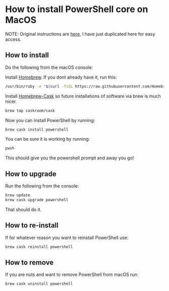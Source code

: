 # How to install PowerShell core on MacOS

NOTE: Original instructions are [here](https://github.com/PowerShell/PowerShell/blob/master/docs/installation/macos.md), I have just duplicated here for easy access.

## How to install

Do the following from the macOS console:

Install [Homebrew](http://brew.sh/). If you dont already have it, run this:

```bash
/usr/bin/ruby -e "$(curl -fsSL https://raw.githubusercontent.com/Homebrew/install/master/install)"
```

Install [Homebrew-Cask](https://caskroom.github.io/) so future installations of software via brew is much nicer.

```bash
brew tap caskroom/cask
```

Now you can install PowerShell by running:

```bash
brew cask install powershell
```

You can be sure it is working by running:

```bash
pwsh
```

This should give you the powershell prompt and away you go!

## How to upgrade

Run the following from the console:

```bash
brew update
brew cask upgrade powershell
```

That should do it.

## How to re-install

If for whatever reason you want to reinstall PowerShell use:

```bash
brew cask reinstall powershell
```

## How to remove

If you are nuts and want to remove PowerShell from macOS run:

```bash
brew cask uninstall powershell
```

